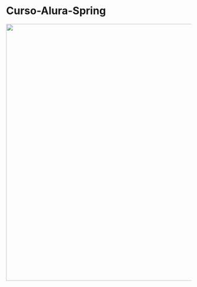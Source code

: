 # Curso-Alura-Spring
<div align="center">
<img src="[download](https://user-images.githubusercontent.com/81492148/183503429-fbc483a2-391b-4a8a-b467-e17d56d7ce77.png)" width="700px" />
</div>
